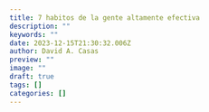 ```yaml
---
title: 7 habitos de la gente altamente efectiva
description: ""
keywords: ""
date: 2023-12-15T21:30:32.006Z
author: David A. Casas
preview: ""
image: ""
draft: true
tags: []
categories: []
---
```

